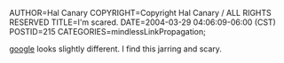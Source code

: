 AUTHOR=Hal Canary
COPYRIGHT=Copyright Hal Canary / ALL RIGHTS RESERVED
TITLE=I'm scared.
DATE=2004-03-29 04:06:09-06:00 (CST)
POSTID=215
CATEGORIES=mindlessLinkPropagation;

[google](https://www.google.com/search?q=google) looks slightly different. I find this jarring and scary.
